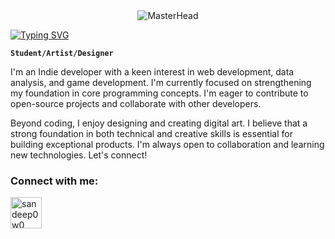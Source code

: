<div style="text-align: center;">
  <img src="https://media1.tenor.com/m/a6S35wgiCOsAAAAd/deku-java.gif" alt="MasterHead">
</div>

[![Typing SVG](https://readme-typing-svg.demolab.com?font=Product+Sans&size=30&pause=1000&color=FF8E8E&width=435&lines=Hello+there%2C+I'm+Sandeep+%F0%9F%98%B8;Aspiring+Game+Dev)](https://git.io/typing-svg)

**`Student/Artist/Designer`**

I'm an Indie developer with a keen interest in web development, data analysis, and game development. I'm currently focused on strengthening my foundation in core programming concepts. I'm eager to contribute to open-source projects and collaborate with other developers.

Beyond coding, I enjoy designing and creating digital art. I believe that a strong foundation in both technical and creative skills is essential for building exceptional products.
I'm always open to collaboration and learning new technologies. Let's connect!

<h3 align="left">Connect with me:</h3>
<p align="left">
  <a href="https://instagram.com/sandeep0w0" target="blank"><img align="center" src="https://img.icons8.com/?size=100&id=32320&format=png&color=FFFFFF" alt="sandeep0w0" height="50" width="50" /></a>
</p>
<!--
**273kanna/273kanna** is a ✨ _special_ ✨ repository because its `README.md` (this file) appears on your GitHub profile.

Here are some ideas to get you started:

- 🔭 I’m currently working on ...
- 🌱 I’m currently learning ...
- 👯 I’m looking to collaborate on ...
- 🤔 I’m looking for help with ...
- 💬 Ask me about ...
- 📫 How to reach me: ...
- 😄 Pronouns: ...
- ⚡ Fun fact: ...
-->
